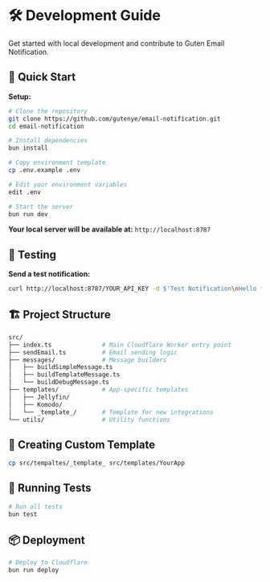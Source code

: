 
# 🛠️ Development Guide

Get started with local development and contribute to Guten Email Notification.

## 🚀 Quick Start

**Setup:**
```bash
# Clone the repository
git clone https://github.com/gutenye/email-notification.git
cd email-notification

# Install dependencies
bun install

# Copy environment template
cp .env.example .env

# Edit your environment variables
edit .env

# Start the server
bun run dev
```

**Your local server will be available at:** `http://localhost:8787`

## 🧪 Testing

**Send a test notification:**

```bash
curl http://localhost:8787/YOUR_API_KEY -d $'Test Notification\nHello from local development!'
```

## 🏗️ Project Structure

```sh
src/
├── index.ts              # Main Cloudflare Worker entry point
├── sendEmail.ts          # Email sending logic
├── messages/             # Message builders
│   ├── buildSimpleMessage.ts
│   ├── buildTemplateMessage.ts
│   └── buildDebugMessage.ts
├── templates/            # App-specific templates
│   ├── Jellyfin/
│   ├── Komodo/
│   └── _template_/       # Template for new integrations
└── utils/                # Utility functions
```

## 🎨 Creating Custom Template

```bash
cp src/tempaltes/_template_ src/templates/YourApp
```

## 🧪 Running Tests

```bash
# Run all tests
bun test
```

## 📦 Deployment

```bash
# Deploy to Cloudflare
bun run deploy
```
